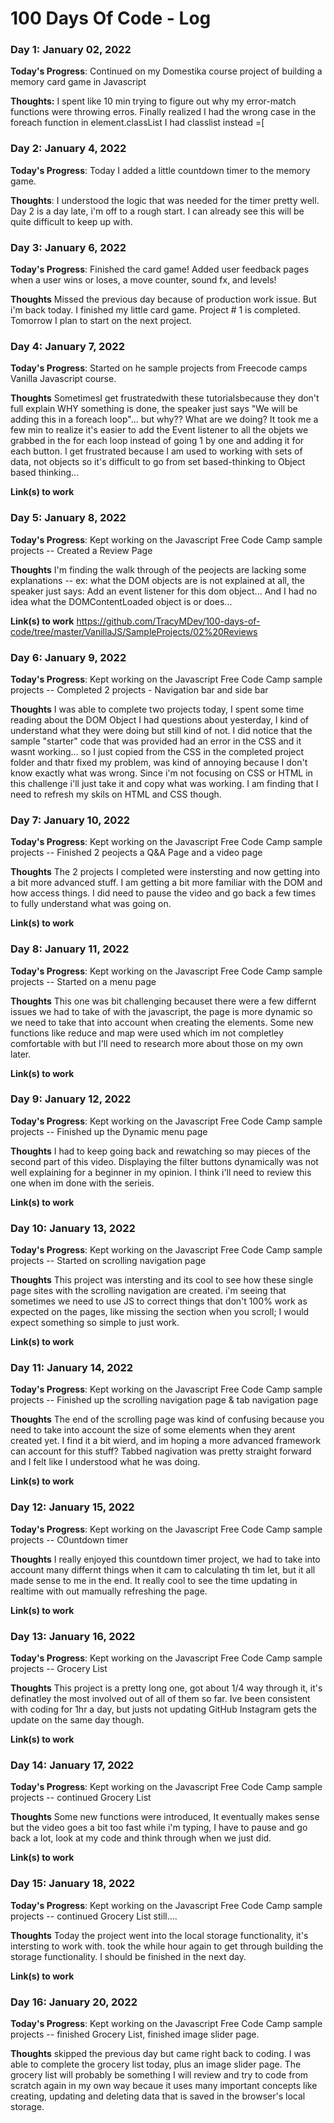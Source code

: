 # 100 Days Of Code - Log

### Day 1: January 02, 2022


**Today's Progress**: Continued on my Domestika course project of building a memory card game in Javascript

**Thoughts:** I spent like 10 min trying to figure out why my error-match functions were throwing erros.  Finally realized I had the wrong case in the foreach function in element.classList I had classlist instead =[


### Day 2: January 4, 2022

**Today's Progress**:  Today I added a little countdown timer to the memory game.

**Thoughts**: I understood the logic that was needed for the timer pretty well. Day 2 is a day late, i'm off to a rough start.  I can already see this will be quite difficult to keep up with.


### Day 3: January 6, 2022

**Today's Progress**: Finished the card game! Added user feedback pages when a user wins or loses, a move counter, sound fx, and levels!  

**Thoughts** Missed the previous day because of production work issue.  But i'm back today.  I finished my little card game.  Project # 1 is completed.  Tomorrow I plan to start on the next project.

### Day 4: January 7, 2022

**Today's Progress**: Started on he sample projects from Freecode camps  Vanilla Javascript course. 

**Thoughts** SometimesI get frustratedwith these tutorialsbecause they don't full explain WHY something is done, the speaker just says "We will be adding this in a foreach loop"... but why?? What are we doing?  It took me a few min to realize it's easier to add the Event listener to all the objets we grabbed in the for each loop instead of going 1 by one and adding it for each button.  I get frustrated because I am used to working with sets  of data, not objects so it's difficult to go from set based-thinking to Object based thinking...

**Link(s) to work**

### Day 5: January 8, 2022

**Today's Progress**: Kept working on the Javascript Free Code Camp sample projects -- Created a Review Page

**Thoughts** I'm finding the walk through of the peojects are lacking some explanations -- ex: what the DOM objects are is not explained at all, the speaker just says: Add an event listener for this dom object... And I had no idea what the DOMContentLoaded object is or does...

**Link(s) to work** https://github.com/TracyMDev/100-days-of-code/tree/master/VanillaJS/SampleProjects/02%20Reviews

### Day 6: January 9, 2022

**Today's Progress**: Kept working on the Javascript Free Code Camp sample projects -- Completed 2 projects - Navigation bar and side bar

**Thoughts** I was able to complete two projects today, I spent some time reading about the DOM Object I had questions about yesterday, I kind of understand what they were doing but still kind of not.  I did notice that the sample "starter" code that was provided had an error in the CSS and it wasnt working... so I just copied from the CSS in the completed project folder and thatr fixed my problem, was kind of annoying because I don't know exactly what was wrong. Since i'm not focusing on CSS or HTML in this challenge i'll just take it and copy what was working.
I am finding that I need to refresh my skils on HTML and CSS though.


### Day 7: January 10, 2022

**Today's Progress**: Kept working on the Javascript Free Code Camp sample projects -- Finished 2 peojects a Q&A Page and a video page

**Thoughts**  The 2 projects I completed were instersting and now getting into a bit more advanced stuff.  I am getting a bit more familiar with the DOM and how access things. I did need to pause the video and go back a few times to fully understand what was going on. 

**Link(s) to work**


### Day 8: January 11, 2022

**Today's Progress**: Kept working on the Javascript Free Code Camp sample projects -- Started on a menu page

**Thoughts**  This one was bit challenging becauset there were a few differnt issues we had to take of with the javascript, the page is more dynamic so we need to take that into account when creating the elements. Some new functions like reduce and map were used which im not completley comfortable with but I'll need to research more about those on my own later.

**Link(s) to work**

### Day 9: January 12, 2022

**Today's Progress**: Kept working on the Javascript Free Code Camp sample projects -- Finished up the Dynamic menu page

**Thoughts**  I had to keep going back and rewatching so may pieces of the second part of this video.  Displaying the filter buttons dynamically was not well explaining for a beginner in my opinion. I think i'll need to review this one when im done with the serieis.

**Link(s) to work**


### Day 10: January 13, 2022

**Today's Progress**: Kept working on the Javascript Free Code Camp sample projects -- Started on scrolling navigation page

**Thoughts**  This project was intersting and its cool to see how these single page sites with the scrolling navigation are created. i'm seeing that sometimes we need to use JS to correct things that don't 100% work as expected on the pages, like missing the section when you scroll; I would expect something so simple to just work.  

**Link(s) to work**


### Day 11: January 14, 2022

**Today's Progress**: Kept working on the Javascript Free Code Camp sample projects -- Finished up the scrolling navigation page & tab navigation page

**Thoughts**  The end of the scrolling page was kind of confusing because you need to take into account the size of some elements when they arent created yet. I find it a bit wierd, and im hoping a more advanced framework can account for this stuff? Tabbed nagivation was pretty straight forward and I felt like I understood what he was doing.

**Link(s) to work**

### Day 12: January 15, 2022

**Today's Progress**: Kept working on the Javascript Free Code Camp sample projects -- C0untdown timer

**Thoughts**  I really enjoyed this countdown timer project, we had to take into account many differnt things when it cam to calculating th tim let, but it all made sense to me in the end. It really cool to see the time updating in realtime with out mamually refreshing the page.

**Link(s) to work**
### Day 13: January 16, 2022

**Today's Progress**: Kept working on the Javascript Free Code Camp sample projects -- Grocery List

**Thoughts**  This project is a pretty long one, got about 1/4 way through it, it's definatley the most involved out of all of them so far. Ive been consistent with coding for 1hr a day, but justs not updating GitHub  Instagram gets the update on the same day though.

**Link(s) to work**
### Day 14: January 17, 2022

**Today's Progress**: Kept working on the Javascript Free Code Camp sample projects -- continued Grocery List

**Thoughts**  Some new functions were introduced, It eventually makes sense but the video goes a bit too fast while i'm typing, I have to pause and go back a lot, look at my code and think through when we just did.


**Link(s) to work**
### Day 15: January 18, 2022

**Today's Progress**: Kept working on the Javascript Free Code Camp sample projects -- continued Grocery List still....

**Thoughts**  Today the project went into the local storage functionality, it's intersting to work with. took the while hour again to get through building the storage functionality.  I should be finished in the next day. 


**Link(s) to work**
### Day 16: January 20, 2022

**Today's Progress**: Kept working on the Javascript Free Code Camp sample projects -- finished Grocery List, finished image slider page.

**Thoughts**  skipped the previous day but came right back to coding.  I was able to complete the grocery list today, plus an image slider page.  The grocery list will probably be something I will review and try to code from scratch again in my own way becaue it uses many important concepts like creating, updating and deleting data that is saved in the browser's local storage.
